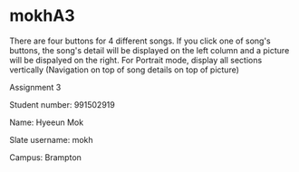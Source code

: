 # mokhA3

There are four buttons for 4 different songs. 
If you click one of song's buttons, the song's detail will be displayed on the left column and a picture will be dispalyed on the right.
For Portrait mode, display all sections vertically (Navigation on top of song details on top of picture)

Assignment 3

Student number: 991502919

Name: Hyeeun Mok

Slate username: mokh

Campus: Brampton
